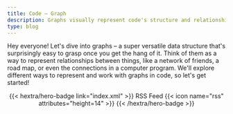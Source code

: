 ```yaml
---
title: Code – Graph
description: Graphs visually represent code's structure and relationships, making complex logic easier to understand and debug.
type: blog
---
```


Hey everyone!  Let's dive into graphs – a super versatile data structure that's surprisingly easy to grasp once you get the hang of it.  Think of them as a way to represent relationships between things, like a network of friends, a road map, or even the connections in a computer program.  We'll explore different ways to represent and work with graphs in code, so let's get started!

<div style="text-align: center; margin-top: 1em;">
{{< hextra/hero-badge link="index.xml" >}}
  <span>RSS Feed</span>
  {{< icon name="rss" attributes="height=14" >}}
{{< /hextra/hero-badge >}}
</div>
